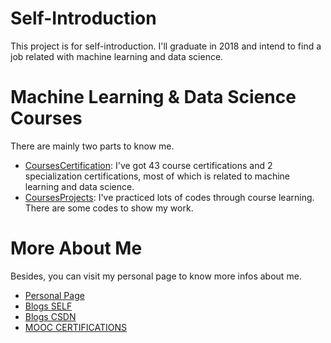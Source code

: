 # Self-Introduction

This project is for self-introduction.
I'll graduate in 2018 and intend to find a job related with machine learning and data science. 


# Machine Learning & Data Science Courses

There are mainly two parts to know me.

- [CoursesCertification](/CoursesCertification): I've got 43 course certifications and 2 specialization certifications, most of which is related to machine learning and data science.
- [CoursesProjects](/CoursesProjects): I've practiced lots of codes through course learning. There are some codes to show my work.

# More About Me

Besides, you can visit my personal page to know more infos about me.

- [Personal Page](http://younggy.com/)
- [Blogs SELF](http://blog.younggy.com/)
- [Blogs CSDN](http://blog.csdn.net/young_gy)
- [MOOC CERTIFICATIONS](http://younggy.com/moocs.html)
